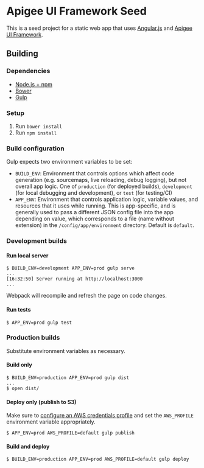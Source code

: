 # Apigee UI Framework Seed

This is a seed project for a static web app that uses [Angular.js](http://angular.io) and [Apigee UI Framework](https://github.com/apigee/ui-framework).

## Building

### Dependencies

* [Node.js + npm](https://nodejs.org)
* [Bower](http://gulpjs.com)
* [Gulp](http://gulpjs.com)

### Setup

1. Run `bower install`
2. Run `npm install`

### Build configuration

Gulp expects two environment variables to be set:

* `BUILD_ENV`: Environment that controls options which affect code generation (e.g. sourcemaps, live reloading, debug logging), but not overall app logic. One of `production` (for deployed builds), `development` (for local debugging and development), or `test` (for testing/CI)
* `APP_ENV`: Environment that controls application logic, variable values, and resources that it uses while running. This is app-specific, and is generally used to pass a different JSON config file into the app depending on value, which corresponds to a file (name without extension) in the `/config/app/environment` directory. Default is `default`.

### Development builds

#### Run local server

    $ BUILD_ENV=development APP_ENV=prod gulp serve
    ...
    [16:32:50] Server running at http://localhost:3000
    ...

Webpack will recompile and refresh the page on code changes.

#### Run tests

    $ APP_ENV=prod gulp test

### Production builds

Substitute environment variables as necessary.

#### Build only

    $ BUILD_ENV=production APP_ENV=prod gulp dist
    ...
    $ open dist/

#### Deploy only (publish to S3)

Make sure to [configure an AWS credentials profile](http://docs.aws.amazon.com/cli/latest/userguide/cli-chap-getting-started.html) and set the `AWS_PROFILE` environment variable appropriately.

    $ APP_ENV=prod AWS_PROFILE=default gulp publish

#### Build and deploy

    $ BUILD_ENV=production APP_ENV=prod AWS_PROFILE=default gulp deploy
